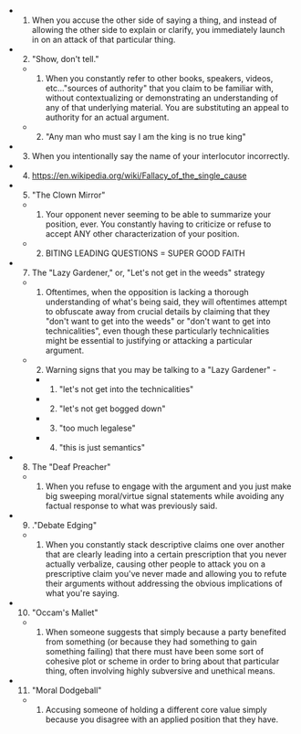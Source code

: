 - 1. When you accuse the other side of saying a thing, and instead of allowing the other side to explain or clarify, you immediately launch in on an attack of that particular thing.
- 2. "Show, don't tell."
  - 1. When you constantly refer to other books, speakers, videos, etc..."sources of authority" that you claim to be familiar with, without contextualizing or demonstrating an understanding of any of that underlying material. You are substituting an appeal to authority for an actual argument.
  - 2. "Any man who must say I am the king is no true king"
- 3. When you intentionally say the name of your interlocutor incorrectly.
- 4. https://en.wikipedia.org/wiki/Fallacy_of_the_single_cause
- 5. "The Clown Mirror"
  - 1. Your opponent never seeming to be able to summarize your position, ever. You constantly having to criticize or refuse to accept ANY other characterization of your position.
  - 2. BITING LEADING QUESTIONS = SUPER GOOD FAITH
- 7. The "Lazy Gardener," or, "Let's not get in the weeds" strategy
  - 1. Oftentimes, when the opposition is lacking a thorough understanding of what's being said, they will oftentimes attempt to obfuscate away from crucial details by claiming that they "don't want to get into the weeds" or "don't want to get into technicalities", even though these particularly technicalities might be essential to justifying or attacking a particular argument.
  - 2. Warning signs that you may be talking to a "Lazy Gardener" -
    - 1. "let's not get into the technicalities"
    - 2. "let's not get bogged down"
    - 3. "too much legalese"
    - 4. "this is just semantics"
- 8. The "Deaf Preacher"
  - 1. When you refuse to engage with the argument and you just make big sweeping moral/virtue signal statements while avoiding any factual response to what was previously said.
- 9. ."Debate Edging"
  - 1. When you constantly stack descriptive claims one over another that are clearly leading into a certain prescription that you never actually verbalize, causing other people to attack you on a prescriptive claim you've never made and allowing you to refute their arguments without addressing the obvious implications of what you're saying.
- 10. "Occam's Mallet"
  - 1. When someone suggests that simply because a party benefited from something (or because they had something to gain something failing) that there must have been some sort of cohesive plot or scheme in order to bring about that particular thing, often involving highly subversive and unethical means.
- 11. "Moral Dodgeball"
  - 1. Accusing someone of holding a different core value simply because you disagree with an applied position that they have.
#